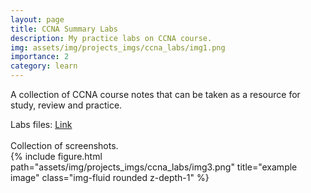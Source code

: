 ```yaml
---
layout: page
title: CCNA Summary Labs
description: My practice labs on CCNA course. 
img: assets/img/projects_imgs/ccna_labs/img1.png
importance: 2
category: learn
---
```


A collection of CCNA course notes that can be taken as a resource for study, review and practice.

<div class="d-flex flex-column">
<div>Labs files: <a href="https://github.com/O2sa/CCNA-Labs">Link</a> </div>
</div>
<br>

<div class="caption">
   Collection of screenshots.
</div>
<div class="row">
    <div class="col-sm mt-3 mt-md-0">
        {% include figure.html path="assets/img/projects_imgs/ccna_labs/img3.png" title="example image" class="img-fluid rounded z-depth-1" %}
    </div>
</div>
